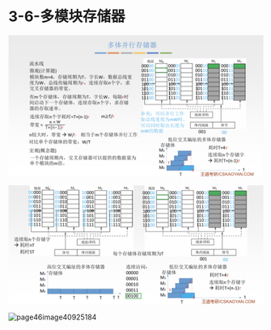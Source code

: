# 3-6-多模块存储器

![](../../.gitbook/assets/image%20%2860%29.png)

![](../../.gitbook/assets/image%20%2838%29.png)

![page46image40925184](blob:https://app.gitbook.com/34a2b923-b0b2-47b2-9009-9a1eec74a4d0)

